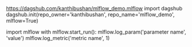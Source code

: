 https://dagshub.com/kanthibushan/mlflow_demo.mlflow
import dagshub
dagshub.init(repo_owner='kanthibushan', repo_name='mlflow_demo', mlflow=True)

import mlflow
with mlflow.start_run():
  mlflow.log_param('parameter name', 'value')
  mlflow.log_metric('metric name', 1)